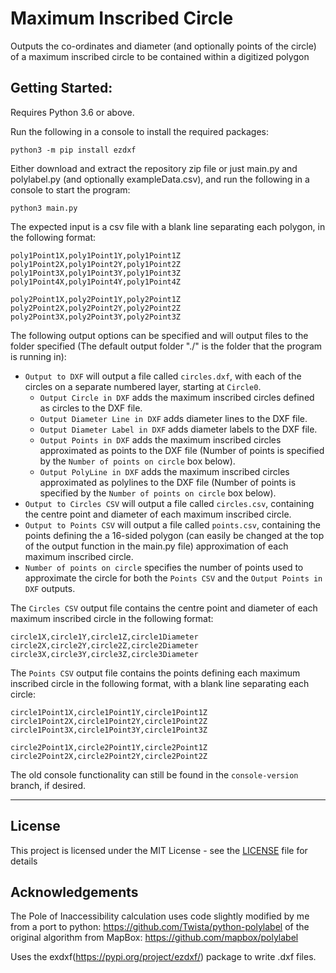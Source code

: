 # Maximum Inscribed Circle

Outputs the co-ordinates and diameter (and optionally points of the circle) of a maximum inscribed circle to be contained within a digitized polygon


## Getting Started:

Requires Python 3.6 or above.

Run the following in a console to install the required packages:
```
python3 -m pip install ezdxf
```

Either download and extract the repository zip file or just main.py and polylabel.py (and optionally exampleData.csv), and run the following in a console to start the program:
```
python3 main.py
```

The expected input is a csv file with a blank line separating each polygon, in the following format:
```
poly1Point1X,poly1Point1Y,poly1Point1Z
poly1Point2X,poly1Point2Y,poly1Point2Z
poly1Point3X,poly1Point3Y,poly1Point3Z
poly1Point4X,poly1Point4Y,poly1Point4Z

poly2Point1X,poly2Point1Y,poly2Point1Z
poly2Point2X,poly2Point2Y,poly2Point2Z
poly2Point3X,poly2Point3Y,poly2Point3Z
```

The following output options can be specified and will output files to the folder specified (The default output folder "./" is the folder that the program is running in):
* `Output to DXF` will output a file called `circles.dxf`, with each of the circles on a separate numbered layer, starting at `Circle0`.
    * `Output Circle in DXF` adds the maximum inscribed circles defined as circles to the DXF file.
    * `Output Diameter Line in DXF` adds diameter lines to the DXF file.
    * `Output Diameter Label in DXF` adds diameter labels to the DXF file.
    * `Output Points in DXF` adds the maximum inscribed circles approximated as points to the DXF file (Number of points is specified by the `Number of points on circle` box below).
    * `Output PolyLine in DXF` adds the maximum inscribed circles approximated as polylines to the DXF file (Number of points is specified by the `Number of points on circle` box below).
* `Output to Circles CSV` will output a file called `circles.csv`, containing the centre point and diameter of each maximum inscribed circle.
* `Output to Points CSV` will output a file called `points.csv`, containing the points defining the a 16-sided polygon (can easily be changed at the top of the output function in the main.py file) approximation of each maximum inscribed circle.
* `Number of points on circle` specifies the number of points used to approximate the circle for both the `Points CSV` and the `Output Points in DXF` outputs.

The `Circles CSV` output file contains the centre point and diameter of each maximum inscribed circle in the following format:
```
circle1X,circle1Y,circle1Z,circle1Diameter
circle2X,circle2Y,circle2Z,circle2Diameter
circle3X,circle3Y,circle3Z,circle3Diameter
```

The `Points CSV` output file contains the points defining each maximum inscribed circle in the following format, with a blank line separating each circle:
```
circle1Point1X,circle1Point1Y,circle1Point1Z
circle1Point2X,circle1Point2Y,circle1Point2Z
circle1Point3X,circle1Point3Y,circle1Point3Z

circle2Point1X,circle2Point1Y,circle2Point1Z
circle2Point2X,circle2Point2Y,circle2Point2Z
```


The old console functionality can still be found in the `console-version` branch, if desired.

---
## License

This project is licensed under the MIT License - see the [LICENSE](LICENSE) file for details

## Acknowledgements

The Pole of Inaccessibility calculation uses code slightly modified by me from a port to python: https://github.com/Twista/python-polylabel of the original algorithm from MapBox: https://github.com/mapbox/polylabel

Uses the exdxf(https://pypi.org/project/ezdxf/) package to write .dxf files.
